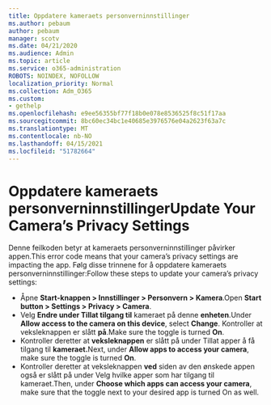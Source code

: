 ```yaml
---
title: Oppdatere kameraets personverninnstillinger
ms.author: pebaum
author: pebaum
manager: scotv
ms.date: 04/21/2020
ms.audience: Admin
ms.topic: article
ms.service: o365-administration
ROBOTS: NOINDEX, NOFOLLOW
localization_priority: Normal
ms.collection: Adm_O365
ms.custom:
- gethelp
ms.openlocfilehash: e9ee56355bf77f18b0e078e8536525f8c51f17aa
ms.sourcegitcommit: 8bc60ec34bc1e40685e3976576e04a2623f63a7c
ms.translationtype: MT
ms.contentlocale: nb-NO
ms.lasthandoff: 04/15/2021
ms.locfileid: "51782664"
---
```

# <a name="update-your-cameras-privacy-settings"></a><span data-ttu-id="f7d51-102">Oppdatere kameraets personverninnstillinger</span><span class="sxs-lookup"><span data-stu-id="f7d51-102">Update Your Camera’s Privacy Settings</span></span>

<span data-ttu-id="f7d51-103">Denne feilkoden betyr at kameraets personverninnstillinger påvirker appen.</span><span class="sxs-lookup"><span data-stu-id="f7d51-103">This error code means that your camera’s privacy settings are impacting the app.</span></span> <span data-ttu-id="f7d51-104">Følg disse trinnene for å oppdatere kameraets personverninnstillinger:</span><span class="sxs-lookup"><span data-stu-id="f7d51-104">Follow these steps to update your camera’s privacy settings:</span></span>

- <span data-ttu-id="f7d51-105">Åpne **Start-knappen > Innstillinger > Personvern > Kamera**.</span><span class="sxs-lookup"><span data-stu-id="f7d51-105">Open **Start button > Settings > Privacy > Camera**.</span></span>
- <span data-ttu-id="f7d51-106">Velg **Endre under Tillat tilgang til** kameraet på denne **enheten**.</span><span class="sxs-lookup"><span data-stu-id="f7d51-106">Under **Allow access to the camera on this device**, select **Change**.</span></span> <span data-ttu-id="f7d51-107">Kontroller at veksleknappen er slått **på**.</span><span class="sxs-lookup"><span data-stu-id="f7d51-107">Make sure the toggle is turned **On**.</span></span>
- <span data-ttu-id="f7d51-108">Kontroller deretter at **veksleknappen** er slått på under Tillat apper å få tilgang til **kameraet.**</span><span class="sxs-lookup"><span data-stu-id="f7d51-108">Next, under **Allow apps to access your camera**, make sure the toggle is turned **On**.</span></span>
- <span data-ttu-id="f7d51-109">Kontroller deretter at veksleknappen **ved** siden av den ønskede appen også er slått på under Velg hvilke apper som har tilgang til kameraet.</span><span class="sxs-lookup"><span data-stu-id="f7d51-109">Then, under **Choose which apps can access your camera**, make sure that the toggle next to your desired app is turned On as well.</span></span>

